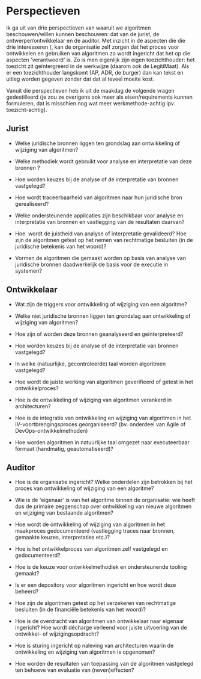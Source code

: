 # Perspectieven

Ik ga uit van drie perspectieven van waaruit we algoritmen beschouwen/willen kunnen beschouwen: dat van de jurist, de ontwerper/ontwikkelaar en de auditor. Met inzicht in de aspecten die die drie interesseren (, kan de organisatie zelf zorgen dat het proces voor ontwikkelen en gebruiken van algoritmen zo wordt ingericht dat het op die aspecten 'verantwoord' is. Zo is men eigenlijk zijn eigen toezichthouder: het toezicht zit geïntergreerd in de werkwijze (daarom ook de LegitiMaat). Als er een toezichthouder langskomt (AP, ADR, de burger) dan kan tekst en uitleg worden gegeven zonder dat dat al teveel moeite kost. 

Vanuit die perspectieven heb ik uit de maakdag de volgende vragen gedestilleerd (je zou ze overigens ook meer als eisen/requirements kunnen formuleren, dat is misschien nog wat meer werkmethode-achtig ipv. toezicht-achtig).  

## Jurist

- Welke juridische bronnen liggen ten grondslag aan ontwikkeling of wijziging van algoritmen?  

- Welke methodiek wordt gebruikt voor analyse en interpretatie van deze bronnen ?  

- Hoe worden keuzes bij de analyse of de interpretatie van bronnen vastgelegd?  

- Hoe wordt traceerbaarheid van algoritmen naar hun juridische bron gerealiseerd?  

- Welke ondersteunende applicaties zijn beschikbaar voor analyse en 
  interpretatie van bronnen en vastlegging van de resultaten daarvan?  

- Hoe  wordt de juistheid van analyse of interpretatie gevalideerd? 
  Hoe zijn de algoritmen getest op het nemen van rechtmatige besluiten (in
  de juridische betekenis van het woord)?  

- Vormen de algoritmen die gemaakt worden op basis van analyse van 
  juridische bronnen daadwerkelijk de basis voor de executie in systemen?  

## Ontwikkelaar

- Wat zijn de triggers voor ontwikkeling of wijziging van een algoritme?  

- Welke niet juridische bronnen liggen ten grondslag aan ontwikkeling of wijziging van algoritmen?  

- Hoe zijn of worden deze bronnen geanalyseerd en geïnterpreteerd?  

- Hoe worden keuzes bij de analyse of de interpretatie van bronnen vastgelegd?

- In welke (natuurlijke, gecontroleerde) taal worden algoritmen vastgelegd?  

- Hoe wordt de juiste werking van algoritmen geverifieerd of getest in het ontwikkelproces?

- Hoe is de ontwikkeling of wijziging van algoritmen verankerd in architecturen?

- Hoe is de integratie van ontwikkeling en wijziging van algoritmen 
  in het IV-voortbrengingsproces georganiseerd? (bv. onderdeel van Agile 
  of DevOps-ontwikkelmethoden)

- Hoe worden algoritmen in natuurlijke taal omgezet naar executeerbaar formaat (handmatig, geautomatiseerd)?  

## Auditor

- Hoe is de organisatie ingericht? Welke onderdelen zijn betrokken 
  bij het proces van ontwikkeling of wijziging van een algoritme?  

- Wie is de 'eigenaar' is van het algoritme binnen de organisatie: 
  wie heeft dus de primaire zeggenschap over ontwikkeling van nieuwe 
  algoritmen en wijziging van bestaande algoritmen?

- Hoe wordt de ontwikkeling of wijziging van algoritmen in het 
  maakproces gedocumenteerd (vastlegging traces naar bronnen, gemaakte 
  keuzes, interpretaties etc.)?

- Hoe is het ontwikkelproces van algoritmen zelf vastgelegd en gedocumenteerd?

- Hoe is de keuze voor ontwikkelmethodiek en ondersteunende tooling gemaakt?  

- Is er een depository voor algoritmen ingericht en hoe wordt deze beheerd?  

- Hoe zijn de algoritmen getest op het verzekeren van rechtmatige besluiten (in de financiële betekenis van het woord)?  

- Hoe is de overdracht van algoritmen van ontwikkelaar naar eigenaar 
  ingericht? Hoe wordt décharge verleend voor juiste uitvoering van de 
  ontwikkel- of wijzigingsopdracht?  

- Hoe is sturing ingericht op naleving van architecturen waarin de ontwikkeling en wijziging van algoritmen is opgenomen?  

- Hoe worden de resultaten van toepassing van de algoritmen vastgelegd ten behoeve van evaluatie van (neven)effecten?
